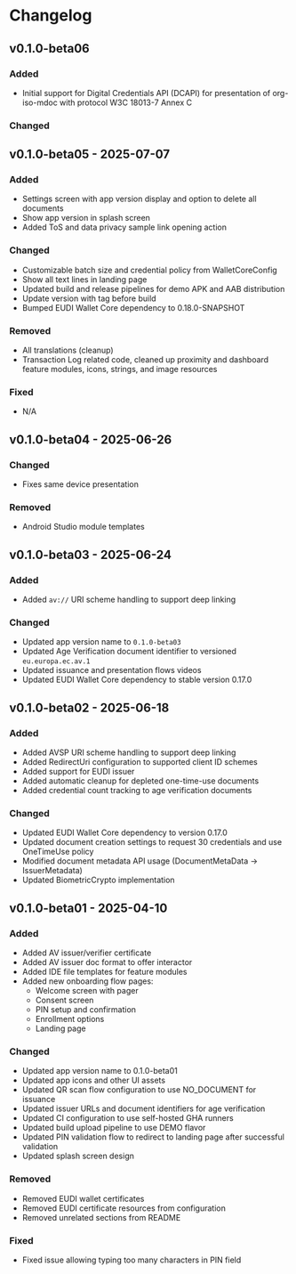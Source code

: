 # Changelog

## v0.1.0-beta06

### Added

- Initial support for Digital Credentials API (DCAPI) for presentation of org-iso-mdoc with protocol W3C 18013-7 Annex C

### Changed


## v0.1.0-beta05 - 2025-07-07

### Added

- Settings screen with app version display and option to delete all documents
- Show app version in splash screen
- Added ToS and data privacy sample link opening action

### Changed

- Customizable batch size and credential policy from WalletCoreConfig
- Show all text lines in landing page
- Updated build and release pipelines for demo APK and AAB distribution
- Update version with tag before build
- Bumped EUDI Wallet Core dependency to 0.18.0-SNAPSHOT

### Removed

- All translations (cleanup)
- Transaction Log related code, cleaned up proximity and dashboard feature modules, icons, strings,
  and image resources

### Fixed

- N/A

## v0.1.0-beta04 - 2025-06-26

### Changed

- Fixes same device presentation

### Removed

- Android Studio module templates

## v0.1.0-beta03 - 2025-06-24

### Added

- Added `av://` URI scheme handling to support deep linking

### Changed

- Updated app version name to `0.1.0-beta03`
- Updated Age Verification document identifier to versioned `eu.europa.ec.av.1`
- Updated issuance and presentation flows videos
- Updated EUDI Wallet Core dependency to stable version 0.17.0

## v0.1.0-beta02 - 2025-06-18

### Added

- Added AVSP URI scheme handling to support deep linking
- Added RedirectUri configuration to supported client ID schemes
- Added support for EUDI issuer
- Added automatic cleanup for depleted one-time-use documents
- Added credential count tracking to age verification documents

### Changed

- Updated EUDI Wallet Core dependency to version 0.17.0
- Updated document creation settings to request 30 credentials and use OneTimeUse policy
- Modified document metadata API usage (DocumentMetaData → IssuerMetadata)
- Updated BiometricCrypto implementation

## v0.1.0-beta01 - 2025-04-10

### Added

- Added AV issuer/verifier certificate
- Added AV issuer doc format to offer interactor
- Added IDE file templates for feature modules
- Added new onboarding flow pages:
  - Welcome screen with pager
  - Consent screen
  - PIN setup and confirmation
  - Enrollment options
  - Landing page

### Changed

- Updated app version name to 0.1.0-beta01
- Updated app icons and other UI assets
- Updated QR scan flow configuration to use NO_DOCUMENT for issuance
- Updated issuer URLs and document identifiers for age verification
- Updated CI configuration to use self-hosted GHA runners
- Updated build upload pipeline to use DEMO flavor
- Updated PIN validation flow to redirect to landing page after successful validation
- Updated splash screen design

### Removed

- Removed EUDI wallet certificates
- Removed EUDI certificate resources from configuration
- Removed unrelated sections from README

### Fixed

- Fixed issue allowing typing too many characters in PIN field
